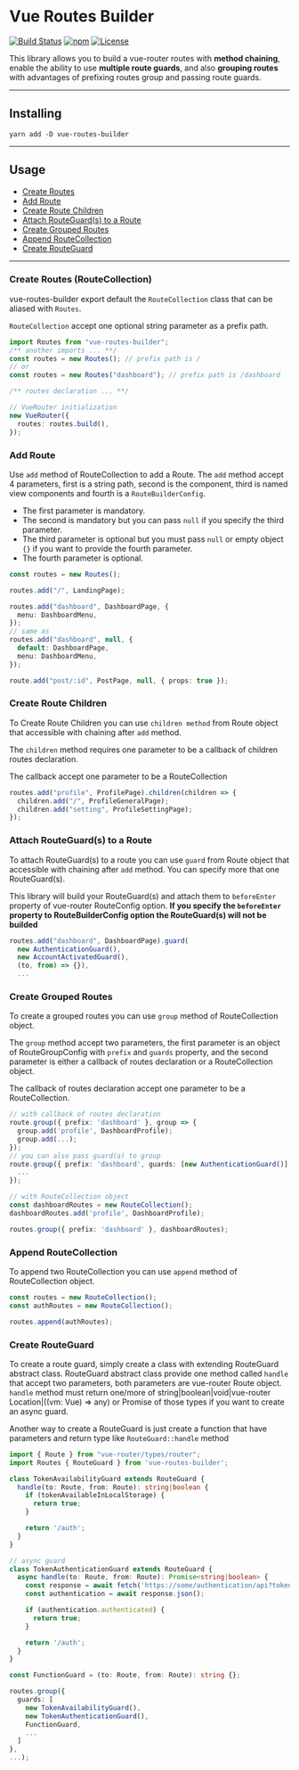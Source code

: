 # Vue Routes Builder

[![Build Status](https://travis-ci.org/bunnypro/vue-routes-builder.svg?branch=master)](https://travis-ci.org/bunnypro/vue-routes-builder)
[![npm](https://img.shields.io/npm/v/vue-routes-builder.svg)](https://www.npmjs.com/package/vue-routes-builder)
[![License](https://img.shields.io/:license-MIT-blue.svg)](https://github.com/bunnypro/vue-routes-builder/blob/master/license)

This library allows you to build a vue-router routes with **method chaining**, enable the ability to use **multiple route guards**, and also **grouping routes** with advantages of prefixing routes group and passing route guards.

---

## Installing

`yarn add -D vue-routes-builder`

---

## Usage

* [Create Routes](#create-routes)
* [Add Route](#add-route)
* [Create Route Children](#create-children)
* [Attach RouteGuard(s) to a Route](#attach-guard)
* [Create Grouped Routes](#create-group)
* [Append RouteCollection](#append-routes)
* [Create RouteGuard](#create-guard)

---

### Create Routes (RouteCollection)

<a name="create-routes"></a>

vue-routes-builder export default the `RouteCollection` class that can be aliased with `Routes`.

`RouteCollection` accept one optional string parameter as a prefix path.

```ts
import Routes from "vue-routes-builder";
/** another imports ... **/
const routes = new Routes(); // prefix path is /
// or
const routes = new Routes("dashboard"); // prefix path is /dashboard

/** routes declaration ... **/

// VueRouter initialization
new VueRouter({
  routes: routes.build(),
});
```

### Add Route

<a name="add-route"></a>

Use `add` method of RouteCollection to add a Route. The `add` method accept 4 parameters, first is a string path, second is the component, third is named view components and fourth is a `RouteBuilderConfig`.

* The first parameter is mandatory.
* The second is mandatory but you can pass `null` if you specify the third parameter.
* The third parameter is optional but you must pass `null` or empty object `{}` if you want to provide the fourth parameter.
* The fourth parameter is optional.

```ts
const routes = new Routes();

routes.add("/", LandingPage);

routes.add("dashboard", DashboardPage, {
  menu: DashboardMenu,
});
// same as
routes.add("dashboard", null, {
  default: DashboardPage,
  menu: DashboardMenu,
});

route.add("post/:id", PostPage, null, { props: true });
```

### Create Route Children

<a name="create-children"></a>

To Create Route Children you can use `children method` from Route object that accessible with chaining after `add` method.

The `children` method requires one parameter to be a callback of children routes declaration.

The callback accept one parameter to be a RouteCollection

```ts
routes.add("profile", ProfilePage).children(children => {
  children.add("/", ProfileGeneralPage);
  children.add("setting", ProfileSettingPage);
});
```

### Attach RouteGuard(s) to a Route

<a name="attach-guard"></a>

To attach RouteGuard(s) to a route you can use `guard` from Route object that accessible with chaining after `add` method. You can specify more that one RouteGuard(s).

This library will build your RouteGuard(s) and attach them to `beforeEnter` property of vue-router RouteConfig option. **If you specify the `beforeEnter` property to RouteBuilderConfig option the RouteGuard(s) will not be builded**

```ts
routes.add("dashboard", DashboardPage).guard(
  new AuthenticationGuard(),
  new AccountActivatedGuard(),
  (to, from) => {}),
  ...
```

### Create Grouped Routes

<a name="create-group"></a>

To create a grouped routes you can use `group` method of RouteCollection object.

The `group` method accept two parameters, the first parameter is an object of RouteGroupConfig with `prefix` and `guards` property, and the second parameter is either a callback of routes declaration or a RouteCollection object.

The callback of routes declaration accept one parameter to be a RouteCollection.

```ts
// with callback of routes declaration
route.group({ prefix: 'dashboard' }, group => {
  group.add('profile', DashboardProfile);
  group.add(...);
});
// you can also pass guard(a) to group
route.group({ prefix: 'dashboard', guards: [new AuthenticationGuard()] }, group => {
  ...
});

// with RouteCollection object
const dashboardRoutes = new RouteCollection();
dashboardRoutes.add('profile', DashboardProfile);

routes.group({ prefix: 'dashboard' }, dashboardRoutes);
```

### Append RouteCollection

<a name="append-routes"></a>

To append two RouteCollection you can use `append` method of RouteCollection object.

```ts
const routes = new RouteCollection();
const authRoutes = new RouteCollection();

routes.append(authRoutes);
```

### Create RouteGuard

<a name="create-guard"></a>

To create a route guard, simply create a class with extending RouteGuard abstract class. RouteGuard abstract class provide one method called `handle` that accept two parameters, both parameters are vue-router Route object. `handle` method must return one/more of string|boolean|void|vue-router Location|((vm: Vue) => any) or Promise of those types if you want to create an async guard.

Another way to create a RouteGuard is just create a function that have parameters and return type like `RouteGuard::handle` method

```ts
import { Route } from "vue-router/types/router";
import Routes { RouteGuard } from 'vue-routes-builder';

class TokenAvailabilityGuard extends RouteGuard {
  handle(to: Route, from: Route): string|boolean {
    if (tokenAvailableInLocalStorage) {
      return true;
    }

    return '/auth';
  }
}

// async guard
class TokenAuthenticationGuard extends RouteGuard {
  async handle(to: Route, from: Route): Promise<string|boolean> {
    const response = await fetch('https://some/authentication/api?token=savedToken');
    const authentication = await response.json();

    if (authentication.authenticated) {
      return true;
    }

    return '/auth';
  }
}

const FunctionGuard = (to: Route, from: Route): string {};

routes.group({
  guards: [
    new TokenAvailabilityGuard(),
    new TokenAuthenticationGuard(),
    FunctionGuard,
    ...
  ]
},
...);
```
